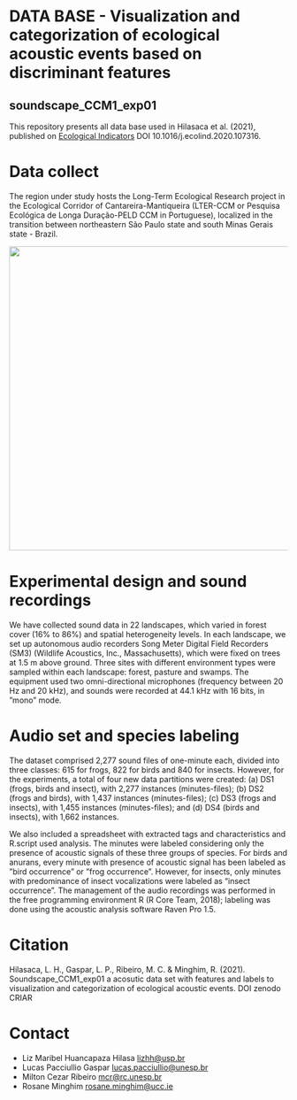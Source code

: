 # DATA BASE - Visualization and categorization of ecological acoustic events based on discriminant features

## soundscape_CCM1_exp01

This repository presents all data base used in Hilasaca et al. (2021), published on [Ecological Indicators](https://www.sciencedirect.com/science/article/pii/S1470160X20312589?dgcid=rss_sd_all)  DOI 10.1016/j.ecolind.2020.107316. 

# Data collect

The region under study hosts the Long-Term Ecological Research project in the Ecological Corridor of Cantareira-Mantiqueira (LTER-CCM or Pesquisa Ecológica de Longa Duração-PELD CCM in Portuguese), localized in the transition between northeastern São Paulo state and south Minas Gerais state - Brazil.

<p align="center"> 
<img width="550" src="/soundscape_CCM1_exp01/images/ajust_map_2021_01_d05_500dpi.png">
</p> 

# Experimental design and sound recordings

We have collected sound data in 22 landscapes, which varied in forest cover (16% to 86%) and spatial heterogeneity levels. In each landscape, we set up autonomous audio recorders Song Meter Digital Field Recorders (SM3) (Wildlife Acoustics, Inc., Massachusetts), which were fixed on trees at 1.5 m above ground. Three sites with different environment types were sampled within each landscape: forest, pasture and swamps. The equipment used two omni-directional microphones (frequency between 20 Hz and 20 kHz), and sounds were recorded at 44.1 kHz with 16 bits, in ”mono” mode.

# Audio set and species labeling 

The dataset comprised 2,277 sound files of one-minute each, divided into three classes: 615 for frogs, 822 for birds and 840 for insects. However, for the experiments, a total of four new data partitions were created: (a) DS1 (frogs, birds and insect), with 2,277 instances (minutes-files); (b) DS2 (frogs and birds), with 1,437 instances (minutes-files); (c) DS3 (frogs and insects), with 1,455 instances (minutes-files); and (d) DS4 (birds and insects), with 1,662 instances.

We also included a spreadsheet with extracted tags and characteristics and R.script used analysis. The minutes were labeled considering only the presence of acoustic signals of these three groups of species. For birds and anurans, every minute with presence of acoustic signal has been labeled as ”bird occurrence” or ”frog occurrence”. However, for insects, only minutes with predominance of insect vocalizations were labeled as “insect occurrence”. The management of the audio recordings was performed in the free programming environment R (R Core Team, 2018); labeling was done using the acoustic analysis software Raven Pro 1.5.

# Citation

Hilasaca, L. H., Gaspar, L. P., Ribeiro, M. C. & Minghim, R. (2021). Soundscape_CCM1_exp01 a acosutic data set with features and labels to visualization and categorization of ecological acoustic events. DOI zenodo CRIAR

# Contact

+ Liz Maribel Huancapaza Hilasa <lizhh@usp.br>
+ Lucas Pacciullio Gaspar <lucas.pacciullio@unesp.br>
+ Milton Cezar Ribeiro <mcr@rc.unesp.br>
+ Rosane Minghim <rosane.minghim@ucc.ie>  
